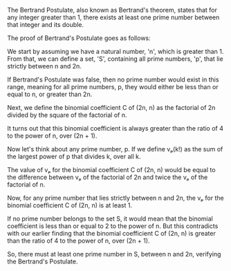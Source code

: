 The Bertrand Postulate, also known as Bertrand's theorem, states that for any integer greater than 1, there exists at least one prime number between that integer and its double. 

The proof of Bertrand's Postulate goes as follows: 

We start by assuming we have a natural number, 'n', which is greater than 1. From that, we can define a set, 'S', containing all prime numbers, 'p', that lie strictly between n and 2n. 

If Bertrand's Postulate was false, then no prime number would exist in this range, meaning for all prime numbers, p, they would either be less than or equal to n, or greater than 2n.

Next, we define the binomial coefficient C of (2n, n) as the factorial of 2n divided by the square of the factorial of n. 

It turns out that this binomial coefficient is always greater than the ratio of 4 to the power of n, over (2n + 1). 

Now let's think about any prime number, p. If we define vₚ(k!) as the sum of the largest power of p that divides k, over all k. 

The value of vₚ for the binomial coefficient C of (2n, n) would be equal to the difference between vₚ of the factorial of 2n and twice the vₚ of the factorial of n. 

Now, for any prime number that lies strictly between n and 2n, the vₚ for the binomial coefficient C of (2n, n) is at least 1. 

If no prime number belongs to the set S, it would mean that the binomial coefficient is less than or equal to 2 to the power of n. But this contradicts with our earlier finding that the binomial coefficient C of (2n, n) is greater than the ratio of 4 to the power of n, over (2n + 1). 

So, there must at least one prime number in S, between n and 2n, verifying the Bertrand's Postulate.